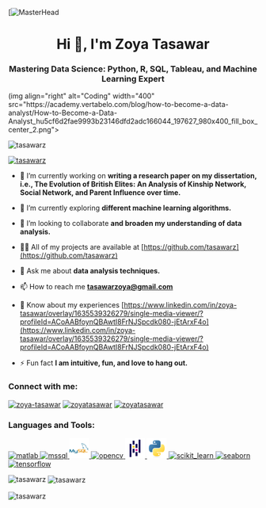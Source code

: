 [![MasterHead](https://www.canva.com/design/DAFvEsLocPo/R5mc39E7LVXAXuSc63oIqA/view?utm_content=DAFvEsLocPo&utm_campaign=designshare&utm_medium=link&utm_source=publishsharelink)
<h1 align="center">Hi 👋, I'm Zoya Tasawar</h1>
<h3 align="center">Mastering Data Science: Python, R, SQL, Tableau, and Machine Learning Expert</h3>
(img align="right" alt="Coding" width="400" src="https://academy.vertabelo.com/blog/how-to-become-a-data-analyst/How-to-Become-a-Data-Analyst_hu5cf6d2fae9993b23146dfd2adc166044_197627_980x400_fill_box_center_2.png">

<p align="left"> <img src="https://komarev.com/ghpvc/?username=tasawarz&label=Profile%20views&color=0e75b6&style=flat" alt="tasawarz" /> </p>

<p align="left"> <a href="https://github.com/ryo-ma/github-profile-trophy"><img src="https://github-profile-trophy.vercel.app/?username=tasawarz" alt="tasawarz" /></a> </p>

- 🔭 I’m currently working on **writing a research paper on my dissertation, i.e., The Evolution of British Elites: An Analysis of Kinship Network, Social Network, and Parent Influence over time.**

- 🌱 I’m currently exploring **different machine learning algorithms.**

- 👯 I’m looking to collaborate **and broaden my understanding of data analysis.**

- 👨‍💻 All of my projects are available at [https://github.com/tasawarz](https://github.com/tasawarz)

- 💬 Ask me about **data analysis techniques.**

- 📫 How to reach me **tasawarzoya@gmail.com**

- 📄 Know about my experiences [https://www.linkedin.com/in/zoya-tasawar/overlay/1635539326279/single-media-viewer/?profileId=ACoAABfoynQBAwtI8FrNJSpcdk080-jEtArxF4o](https://www.linkedin.com/in/zoya-tasawar/overlay/1635539326279/single-media-viewer/?profileId=ACoAABfoynQBAwtI8FrNJSpcdk080-jEtArxF4o)

- ⚡ Fun fact **I am intuitive, fun, and love to hang out.**

<h3 align="left">Connect with me:</h3>
<p align="left">
<a href="https://linkedin.com/in/zoya-tasawar" target="blank"><img align="center" src="https://raw.githubusercontent.com/rahuldkjain/github-profile-readme-generator/master/src/images/icons/Social/linked-in-alt.svg" alt="zoya-tasawar" height="30" width="40" /></a>
<a href="https://fb.com/zoyatasawar" target="blank"><img align="center" src="https://raw.githubusercontent.com/rahuldkjain/github-profile-readme-generator/master/src/images/icons/Social/facebook.svg" alt="zoyatasawar" height="30" width="40" /></a>
<a href="https://instagram.com/zoyatasawar" target="blank"><img align="center" src="https://raw.githubusercontent.com/rahuldkjain/github-profile-readme-generator/master/src/images/icons/Social/instagram.svg" alt="zoyatasawar" height="30" width="40" /></a>
</p>

<h3 align="left">Languages and Tools:</h3>
<p align="left"> <a href="https://www.mathworks.com/" target="_blank" rel="noreferrer"> <img src="https://upload.wikimedia.org/wikipedia/commons/2/21/Matlab_Logo.png" alt="matlab" width="40" height="40"/> </a> <a href="https://www.microsoft.com/en-us/sql-server" target="_blank" rel="noreferrer"> <img src="https://www.svgrepo.com/show/303229/microsoft-sql-server-logo.svg" alt="mssql" width="40" height="40"/> </a> <a href="https://www.mysql.com/" target="_blank" rel="noreferrer"> <img src="https://raw.githubusercontent.com/devicons/devicon/master/icons/mysql/mysql-original-wordmark.svg" alt="mysql" width="40" height="40"/> </a> <a href="https://opencv.org/" target="_blank" rel="noreferrer"> <img src="https://www.vectorlogo.zone/logos/opencv/opencv-icon.svg" alt="opencv" width="40" height="40"/> </a> <a href="https://pandas.pydata.org/" target="_blank" rel="noreferrer"> <img src="https://raw.githubusercontent.com/devicons/devicon/2ae2a900d2f041da66e950e4d48052658d850630/icons/pandas/pandas-original.svg" alt="pandas" width="40" height="40"/> </a> <a href="https://www.python.org" target="_blank" rel="noreferrer"> <img src="https://raw.githubusercontent.com/devicons/devicon/master/icons/python/python-original.svg" alt="python" width="40" height="40"/> </a> <a href="https://scikit-learn.org/" target="_blank" rel="noreferrer"> <img src="https://upload.wikimedia.org/wikipedia/commons/0/05/Scikit_learn_logo_small.svg" alt="scikit_learn" width="40" height="40"/> </a> <a href="https://seaborn.pydata.org/" target="_blank" rel="noreferrer"> <img src="https://seaborn.pydata.org/_images/logo-mark-lightbg.svg" alt="seaborn" width="40" height="40"/> </a> <a href="https://www.tensorflow.org" target="_blank" rel="noreferrer"> <img src="https://www.vectorlogo.zone/logos/tensorflow/tensorflow-icon.svg" alt="tensorflow" width="40" height="40"/> </a> </p>

<p><img align="left" src="https://github-readme-stats.vercel.app/api/top-langs?username=tasawarz&show_icons=true&locale=en&layout=compact" alt="tasawarz" /></p>

<p>&nbsp;<img align="center" src="https://github-readme-stats.vercel.app/api?username=tasawarz&show_icons=true&locale=en" alt="tasawarz" /></p>

<p><img align="center" src="https://github-readme-streak-stats.herokuapp.com/?user=tasawarz&" alt="tasawarz" /></p>
